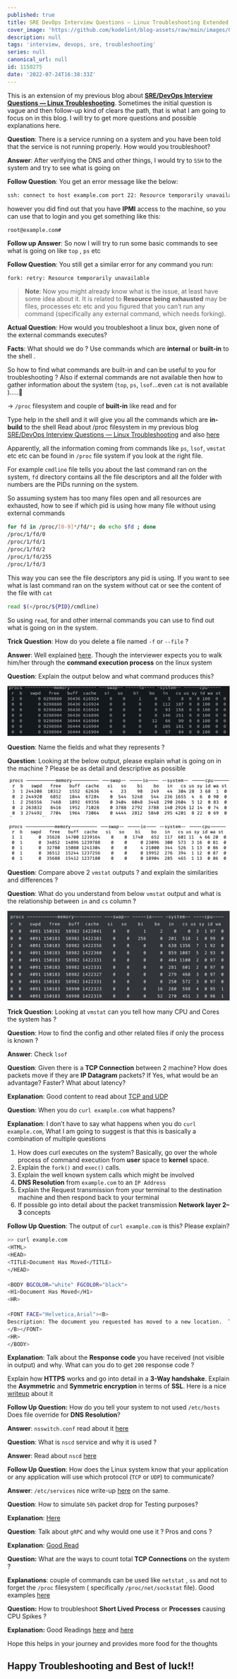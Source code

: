 ```yaml
---
published: true
title: SRE DevOps Interview Questions — Linux Troubleshooting Extended
cover_image: 'https://github.com/kodelint/blog-assets/raw/main/images/02-interview-01.jpeg'
description: null
tags: 'interview, devops, sre, troubleshooting'
series: null
canonical_url: null
id: 1150275
date: '2022-07-24T16:38:33Z'
---
```



This is an extension of my previous blog about **[SRE/DevOps Interview Questions — Linux Troubleshooting](https://awstip.com/sre-devops-interview-questions-linux-troubleshooting-1b8ffe82c16)**. Sometimes the initial question is vague and then follow-up kind of clears the path, that is what I am going to focus on in this blog. I will try to get more questions and possible explanations here.

**Question**: There is a service running on a system and you have been told that the service is not running properly. How would you troubleshoot?

**Answer**: After verifying the DNS and other things, I would try to `SSH` to the system and try to see what is going on

**Follow Question**: You get an error message like the below:
```bash
ssh: connect to host example.com port 22: Resource temporarily unavailable
```

however you did find out that you have **IPMI** access to the machine, so you can use that to login and you get something like this:
```bash
root@example.com#
```

**Follow up Answer**: So now I will try to run some basic commands to see what is going on like `top` , `ps` etc

**Follow Question**: You still get a similar error for any command you run:
```
fork: retry: Resource temporarily unavailable
```
>  **Note**: Now you might already know what is the issue, at least have some idea about it. It is related to **Resource being exhausted** may be files, processes etc etc and you figured that you can’t run any command (specifically any external command, which needs forking).

**Actual Question**: How would you troubleshoot a linux box, given none of the external commands executes?

**Facts**: What should we do ? Use commands which are **internal** or **built-in** to the shell .

So how to find what commands are built-in and can be useful to you for troubleshooting ? Also if external commands are not available then how to gather information about the system (`top`, `ps`, `lsof`…even `cat` is not available )…..🤔

→ `/proc` filesystem and couple of **built-in** like read and for
>  
Type help in the shell and it will give you all the commands which are **in-build** to the shell
Read about /proc filesystem in my previous blog [SRE/DevOps Interview Questions — Linux Troubleshooting](https://awstip.com/sre-devops-interview-questions-linux-troubleshooting-1b8ffe82c16) and also [here](https://www.kernel.org/doc/html/latest/filesystems/proc.html)

Apparently, all the information coming from commands like `ps`, `lsof`, `vmstat` etc etc can be found in `/proc` file system if you look at the right file.

For example `cmdline` file tells you about the last command ran on the system, `fd` directory contains all the file descriptors and all the folder with numbers are the PIDs running on the system.

So assuming system has too many files open and all resources are exhausted, how to see if which pid is using how many file without using external commands
```bash
for fd in /proc/[0-9]*/fd/*; do echo $fd ; done
/proc/1/fd/0
/proc/1/fd/1
/proc/1/fd/2
/proc/1/fd/255
/proc/1/fd/3
```

This way you can see the file descriptors any pid is using. If you want to see what is last command ran on the system without cat or see the content of the file with `cat`
```bash
read $(</proc/${PID}/cmdline)
```
So using `read`, for and other internal commands you can use to find out what is going on in the system.

**Trick Question**: How do you delete a file named `-f` or `--file` ?

**Answer**: Well explained [here](https://www.cyberciti.biz/faq/unix-linux-remove-strange-names-files/). Though the interviewer expects you to walk him/her through the **command execution process** on the linux system

**Question**: Explain the output below and what command produces this?

![](https://github.com/kodelint/blog-assets/raw/main/images/02-interview-02.png)

**Question**: Name the fields and what they represents ?

**Question**: Looking at the below output, please explain what is going on in the machine ? Please be as detail and descriptive as possible

![](https://github.com/kodelint/blog-assets/raw/main/images/02-interview-03.png)

![](https://github.com/kodelint/blog-assets/raw/main/images/02-interview-04.png)

**Question**: Compare above 2 `vmstat` outputs ? and explain the similarities and differences ?

**Question**: What do you understand from below `vmstat` output and what is the relationship between `in` and `cs` column ?

![](https://github.com/kodelint/blog-assets/raw/main/images/02-interview-05.png)

**Trick Question**: Looking at `vmstat` can you tell how many CPU and Cores the system has ?

**Question**: How to find the config and other related files if only the process is known ?

**Answer**: Check `lsof`

**Question**: Given there is a **TCP Connection** between 2 machine? How does packets move if they are **IP Datagram** packets? If Yes, what would be an advantage? Faster? What about latency?

**Explanation**: Good content to read about [TCP and UDP](https://www.guru99.com/tcp-vs-udp-understanding-the-difference.html)

**Question**: When you do `curl example.com` what happens?

**Explanation**: I don’t have to say what happens when you do `curl example.com`, What I am going to suggest is that this is basically a combination of multiple questions
>
 1. How does curl executes on the system? Basically, go over the whole process of command execution from **user** space to **kernel** space.
 2. Explain the `fork()` and `exec()` calls.
 3. Explain the well known system calls which might be involved
 4. **DNS Resolution** from `example.com` to an `IP Address`
 5. Explain the Request transmission from your terminal to the destination machine and then respond back to your terminal
 6. If possible go into detail about the packet transmission **Network layer 2–3** concepts

**Follow Up Question**: The output of `curl example.com` is this? Please explain?
```bash
>> curl example.com
<HTML>
<HEAD>
<TITLE>Document Has Moved</TITLE>
</HEAD>

<BODY BGCOLOR="white" FGCOLOR="black">
<H1>Document Has Moved</H1>
<HR>

<FONT FACE="Helvetica,Arial"><B>
Description: The document you requested has moved to a new location.  The new location is "https://www.example.com".
</B></FONT>
<HR>
</BODY>
```
**Explanation**: Talk about the **Response code** you have received (not visible in output) and why. What can you do to get `200` response code ?

Explain how **HTTPS** works and go into detail in a **3-Way handshake**. Explain the **Asymmetric** and **Symmetric encryption** in terms of **SSL**. Here is a nice [writeup](https://www.digicert.com/faq/ssl-cryptography.htm) about it

**Follow Up Question:** How do you tell your system to not used `/etc/hosts` Does file override for **DNS Resolution**?

**Answer**: `nsswitch.conf` read about it [here](https://www.techtarget.com/searchitchannel/feature/Using-nsswitchconf-to-find-Linux-system-information)

**Question**: What is `nscd` service and why it is used ?

**Answer**: Read about `nscd` [here](https://www.thegeekdiary.com/linux-os-service-nscd/#:~:text=This%20is%20the%20Name%20Service,such%20as%20NIS%20or%20LDAP.)

**Follow Up Question**: How does the Linux system know that your application or any application will use which protocol (`TCP` or `UDP`) to communicate?

**Answer**: `/etc/services` nice write-up [here](https://breanneboland.com/blog/2019/02/22/etc-services-is-made-of-ports-and-people/) on the same.

**Question**: How to simulate `50%` packet drop for Testing purposes?

**Explanation**: [Here](https://www.pico.net/kb/how-can-i-simulate-delayed-and-dropped-packets-in-linux/)

**Question**: Talk about `gRPC` and why would one use it ? Pros and cons ?

**Explanation**: [Good Read](https://blog.dreamfactory.com/grpc-vs-rest-how-does-grpc-compare-with-traditional-rest-apis/#:~:text=%E2%80%9CgRPC%20is%20roughly%207%20times,HTTP%2F2%20by%20gRPC.%E2%80%9D)

**Question:** What are the ways to count total **TCP Connections** on the system ?

**Explanations**: couple of commands can be used like `netstat` , `ss` and not to forget the `/proc` filesystem ( specifically `/proc/net/sockstat` file). Good examples [here](https://sleeplessbeastie.eu/2019/08/07/how-to-count-tcp-connections/#:~:text=Use%20netstat%20%2C%20ss%20or%20files,filesystem%20to%20count%20TCP%20connections.)

**Question:** How to troubleshoot **Short Lived Process** or **Processes** causing CPU Spikes ?

**Explanation:** Good Readings [here](https://www.brendangregg.com/blog/2014-07-28/execsnoop-for-linux.html) and [here](https://tanelpoder.com/posts/high-system-load-low-cpu-utilization-on-linux/)

Hope this helps in your journey and provides more food for the thoughts

## **Happy Troubleshooting and Best of luck!!**
